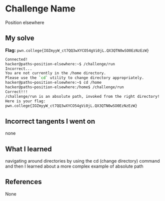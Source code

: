 # Challenge Name
Position elsewhere

## My solve
**Flag:** `pwn.college{IOZmyyW_ct7QQ3wXYCO54gVi0jL.QX3QTN0wSO0EzNzEzW}`

```bash
Connected!
hacker@paths~position-elsewhere:~$ /challenge/run
Incorrect...
You are not currently in the /home directory.
Please use the `cd` utility to change directory appropriately.
hacker@paths~position-elsewhere:~$ cd /home
hacker@paths~position-elsewhere:/home$ /challenge/run
Correct!!!
/challenge/run is an absolute path, invoked from the right directory!
Here is your flag:
pwn.college{IOZmyyW_ct7QQ3wXYCO54gVi0jL.QX3QTN0wSO0EzNzEzW}
```
## Incorrect tangents I went on
none

## What I learned
navigating around directories by using the cd (change directory) command
and then
I learned about a more complex example of absolute path


## References 
None
